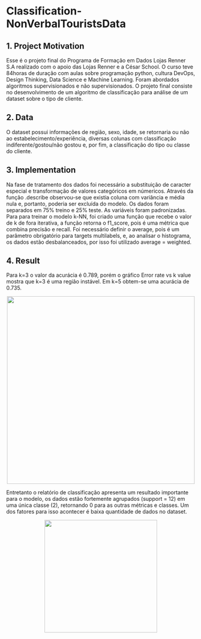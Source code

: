 # Classification-NonVerbalTouristsData

## 1. Project Motivation 
 
Esse é o projeto final do Programa de Formação em Dados Lojas Renner S.A realizado com o apoio das Lojas Renner e a César School. O curso teve 84horas de duração com aulas sobre programação python, cultura DevOps, Design Thinking, Data Science e Machine Learning. Foram abordados algoritmos supervisionados e não supervisionados. O projeto final consiste no desenvolvimento de um algoritmo de classificação para análise de um dataset sobre o tipo de cliente.

## 2. Data 

O dataset possui informações de região, sexo, idade, se retornaria ou não ao estabelecimento/experiência, diversas colunas com classificação indiferente/gostou/não gostou e, por fim, a classificação do tipo ou classe do cliente.

## 3. Implementation

Na fase de tratamento dos dados foi necessário a substituição de caracter especial e transformação de valores categóricos em númericos. Através da função .describe observou-se que existia coluna com variância e média nula e, portanto, poderia ser excluída do modelo. Os dados foram separados em 75% treino e 25% teste. As variáveis foram padronizadas. Para para treinar o modelo k-NN, foi criado uma função que recebe o valor de k de fora iterativa, a função retorna o f1_score, pois é uma métrica que combina precisão e recall. Foi necessário definir o average, pois é um parâmetro obrigatório para targets multilabels, e, ao analisar o histograma, os dados estão desbalanceados, por isso foi utilizado average = weighted.

## 4. Result

Para k=3 o valor da acurácia é 0.789, porém o gráfico Error rate vs k value mostra que k=3 é uma região instável. Em k=5 obtem-se uma acurácia de 0.735. 

<div align="center">
<img src="https://user-images.githubusercontent.com/102559911/171673583-ff4739d1-8840-4354-ad3a-02ee61711034.PNG" width="500px" />
</div>

Entretanto o relatório de classificação apresenta um resultado importante para o modelo, os dados estão fortemente agrupados (support = 12) em uma única classe (2), retornando 0 para as outras métricas e classes. Um dos fatores para isso acontecer é baixa quantidade de dados no dataset.

<div align="center">
<img src="https://user-images.githubusercontent.com/102559911/171674389-512b23e0-579d-44f9-8d1a-53275c1b16c0.PNG" width="300px" />
</div>
